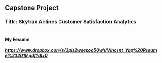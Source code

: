 ## Capstone Project
### Title:    Skytrax Airlines Customer Satisfaction Analytics
#
#
#
#### My Resume 
##### https://www.dropbox.com/s/3plz2wsepoo50wh/Vincent_Yap%20Resume%202019.pdf?dl=0
